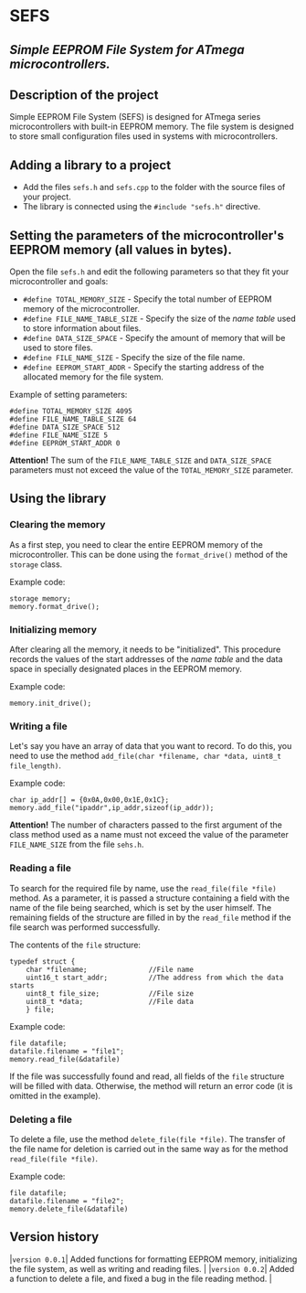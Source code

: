 # SEFS
## _Simple EEPROM File System for ATmega microcontrollers._

## Description of the project
Simple EEPROM File System (SEFS) is designed for ATmega series microcontrollers with built-in EEPROM memory.
The file system is designed to store small configuration files used in systems with microcontrollers.

## Adding a library to a project

- Add the files ```sefs.h``` and ```sefs.cpp``` to the folder with the source files of your project.
- The library is connected using the ```#include "sefs.h"``` directive.

## Setting the parameters of the microcontroller's EEPROM memory (all values in bytes).

Open the file ``sefs.h`` and edit the following parameters so that they fit your microcontroller and goals:

- ```#define TOTAL_MEMORY_SIZE``` - Specify the total number of EEPROM memory of the microcontroller.
- ```#define FILE_NAME_TABLE_SIZE``` - Specify the size of the _name table_ used to store information about files.
- ```#define DATA_SIZE_SPACE``` - Specify the amount of memory that will be used to store files.
- ```#define FILE_NAME_SIZE``` - Specify the size of the file name.
- ```#define EEPROM_START_ADDR``` - Specify the starting address of the allocated memory for the file system.

Example of setting parameters:
```
#define TOTAL_MEMORY_SIZE 4095
#define FILE_NAME_TABLE_SIZE 64
#define DATA_SIZE_SPACE 512
#define FILE_NAME_SIZE 5
#define EEPROM_START_ADDR 0
```

**Attention!** The sum of the ```FILE_NAME_TABLE_SIZE``` and ```DATA_SIZE_SPACE``` parameters must not exceed the value of the ```TOTAL_MEMORY_SIZE``` parameter.

## Using the library
### Clearing the memory

As a first step, you need to clear the entire EEPROM memory of the microcontroller. This can be done using the `format_drive()` method of the `storage` class.

Example code:
```
storage memory;
memory.format_drive();
```

### Initializing memory

After clearing all the memory, it needs to be "initialized". This procedure records the values of the start addresses of the _name table_ and the data space in specially designated places in the EEPROM memory.

Example code:
```
memory.init_drive();
```

### Writing a file

Let's say you have an array of data that you want to record. To do this, you need to use the method ```add_file(char *filename, char *data, uint8_t file_length)```.

Example code:
```
char ip_addr[] = {0x0A,0x00,0x1E,0x1C};
memory.add_file("ipaddr",ip_addr,sizeof(ip_addr));
```

**Attention!** The number of characters passed to the first argument of the class method used as a name must not exceed the value of the parameter ``FILE_NAME_SIZE`` from the file ``sehs.h``.

### Reading a file

To search for the required file by name, use the ```read_file(file *file)``` method. As a parameter, it is passed a structure containing a field with the name of the file being searched, which is set by the user himself. The remaining fields of the structure are filled in by the ```read_file``` method if the file search was performed successfully.

The contents of the ```file``` structure:
```
typedef struct {
	char *filename;               //File name
	uint16_t start_addr;          //The address from which the data starts
	uint8_t file_size;            //File size
	uint8_t *data;                //File data
	} file;
```

Example code:
```
file datafile;
datafile.filename = "file1";
memory.read_file(&datafile)
```

If the file was successfully found and read, all fields of the `file` structure will be filled with data. Otherwise, the method will return an error code (it is omitted in the example).

### Deleting a file

To delete a file, use the method ```delete_file(file *file)```. The transfer of the file name for deletion is carried out in the same way as for the method ```read_file(file *file)```.

Example code:
```
file datafile;
datafile.filename = "file2";
memory.delete_file(&datafile)
```

## Version history

|```version 0.0.1```| Added functions for formatting EEPROM memory, initializing the file system, as well as writing and reading files. |
|```version 0.0.2```| Added a function to delete a file, and fixed a bug in the file reading method.                                    |





